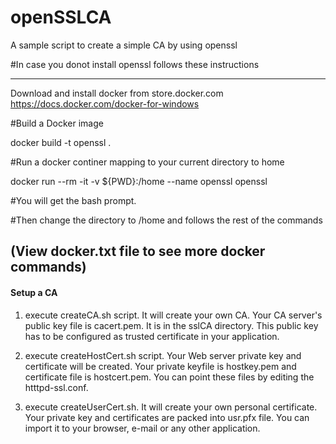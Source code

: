 # openSSLCA
A sample script to create a simple CA by using openssl

#In case you donot install openssl follows these instructions

-------------------------------------------------------------
Download and install docker from store.docker.com https://docs.docker.com/docker-for-windows

#Build a Docker image

docker build -t openssl .

#Run a docker continer mapping to your current directory to home

docker run --rm -it -v ${PWD}:/home --name openssl  openssl

#You will get the bash prompt.

#Then change the directory to /home and follows the rest of the commands

(View docker.txt file to see more docker commands)
---------------------------------------------------------------

#### Setup a CA ###
1. execute createCA.sh script. 
   It will create your own CA. 
   Your CA server's public key file is cacert.pem. 
   It is in the sslCA directory. 
   This public key has to be configured as 
   trusted certificate in your application.

2. execute createHostCert.sh script. 
   Your Web server private key and certificate will be created. 
   Your private keyfile is hostkey.pem and  certificate file is  hostcert.pem.
   You can point these files by editing the  htttpd-ssl.conf.

3. execute createUserCert.sh.
   It will create your own personal certificate. 
   Your private key and certificates are packed into usr.pfx file. 
   You can import it to your browser, e-mail or any other application.





